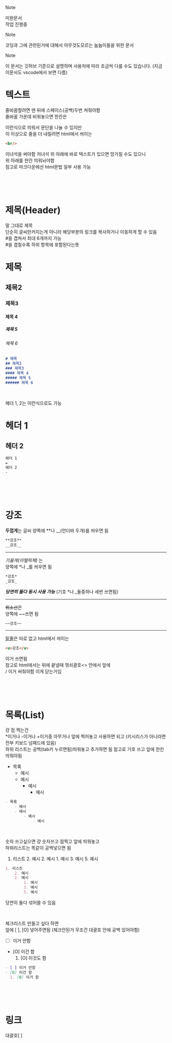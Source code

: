 > [!NOTE]
> 미완문서  
> 작업 진행중

> [!NOTE]
> 코딩과 그에 관련된거에 대해서 아무것도모르는 늅늅이들을 위한 문서

> [!NOTE]
> 이 문서는 깃허브 기준으로 설명하며 사용처에 따라 조금씩 다를 수도 있습니다. (지금 이문서도 vscode에서 보면 다름)

# 텍스트
줄바꿈할려면 맨 뒤에 스페이스(공백)두번 쳐줘야함  
줄바꿈 가운데 비워놓으면 한칸은

이런식으로 띄워서 문단을 나눌 수 있지만  
이 이상으로 줄을 더 내릴려면
html에서 씌이는
```markdown
<br/>
```
이녀석을 써야함
저녀석 위 아래에 바로 텍스트가 있으면 망가질 수도 있으니  
위 아래를 한칸 띄워놔야함  
참고로 마크다운에선 html문법 일부 사용 가능

<br/>
<br/>
<br/>


# 제목(Header)
말 그대로 제목  
단순히 글씨만커지는게 아니라 해당부분의 링크를 복사하거나 이동하게 할 수 있음  
#을 겹쳐서 최대 6개까지 가능  
#을 겹칠수록 하위 항목에 포함된다는뜻

# 제목
## 제목2
### 제목3
#### 제목 4
##### 제목 5
###### 제목 6

```markdown
# 제목
## 제목2
### 제목3
#### 제목 4
##### 제목 5
###### 제목 6
```
<br/>

헤더 1, 2는 이런식으로도 가능

헤더 1
=
헤더 2
-
```markdown
헤더 1
=
헤더 2
-
```

<br/>
<br/>
<br/>


# 강조

**두껍게**는
글씨 양쪽에 **나 __(언더바 두개)를 씌우면 됨

```markdown
**강조**
__강조__
```
---

*기울게(이텔릭체)* 는  
양쪽에 *나 _를 씌우면 됨

```markdown
*강조*
_강조_
```
___당연히 둘다 동시 사용 가능___ (기호 *나 _둘중하나 세번 쓰면됨)

---

~~취소선~~은  
양쪽에 ~~쓰면 됨
```markdown
~~강조~~
```

---

<u>밑줄</u>은 따로 없고 html에서 씌이는
```markdown
<u>강조</u>
```
이거 쓰면됨  
참고로 html에서는 뒤에 끝낼때 꺾쇠괄호<> 안에서 앞에  
/ 이거 써줘야함 이게 닫는거임


<br/>
<br/>
<br/>


# 목록(List)

걍 점 찍는건  
*이거나 -이거나 +이거중 아무거나 앞에 찍어놓고 사용하면 되고  (키시리스가 아니라면 전부 키보드 넘패드에 있음)  
하위 리스트는 공백(tab키 누르면됨)띄워놓고 추가하면 됨
참고로 기호 쓰고 앞에 한칸 띄워야됨

- 목록
    - 예시
    - 예시
        - 예시
            - 예시

```markdown
- 목록
    - 예시
    - 예시
        - 예시
            - 예시
```

<br/>

숫자 쓰고싶으면
걍 숫자쓰고 점찍고 앞에 띄워놓고  
하위리스트는 똑같이 공백넣으면 됨

1. 리스트
    2. 예시
    2. 예시
        1. 예시
        3. 예시
        5. 예시

```markdown
1. 리스트
    2. 예시
    2. 예시
        1. 예시
        3. 예시
        5. 예시
```
당연히 둘다 섞어쓸 수 있음

<br/>

체크리스트 만들고 싶다 하면  
앞에 [ ], [O] 넣어주면됨 (체크안된거 무조건 대괄호 안에 공백 있어야함)

- [ ] 이거 안함
- [O] 이건 함
  1. [O] 이것도 함

```markdown
- [ ] 이거 안함
- [O] 이건 함
  1. [O] 이거 함
```

<br/>
<br/>
<br/>


# 링크

대괄호[ ]